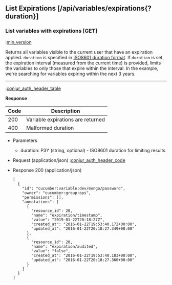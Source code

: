## List Expirations [/api/variables/expirations{?duration}]

### List variables with expirations [GET]

:[min_version](partials/min_version_4.6.md)

Returns all variables visible to the current user that have an expiration applied.
`duration` is specified in [ISO8601 duration format](https://en.wikipedia.org/wiki/ISO_8601#Durations).
If `duration` is set, the expiration interval (measured from the current time) is provided,
limits the variables to only those that expire within the interval.
In the example, we're searching for variables expiring within the next 3 years.

---

:[conjur_auth_header_table](partials/conjur_auth_header_table.md)

**Response**

|Code|Description|
|----|-----------|
|200|Variable expirations are returned|
|400|Malformed duration|

+ Parameters
    + duration: P3Y (string, optional) - ISO8601 duration for limiting results

+ Request (application/json)
    :[conjur_auth_header_code](partials/conjur_auth_header_code.md)

+ Response 200 (application/json)

    ```
    [
      {
        "id": "cucumber:variable:dev/mongo/password",
        "owner": "cucumber:group:ops",
        "permissions": [],
        "annotations": [
          {
            "resource_id": 20,
            "name": "expiration/timestamp",
            "value": "2019-01-22T20:18:27Z",
            "created_at": "2016-01-22T19:53:40.172+00:00",
            "updated_at": "2016-01-22T20:18:27.349+00:00"
          },
          {
            "resource_id": 20,
            "name": "expiration/audited",
            "value": "false",
            "created_at": "2016-01-22T19:53:40.183+00:00",
            "updated_at": "2016-01-22T20:18:27.360+00:00"
          }
        ]
      }
    ]
    ```
